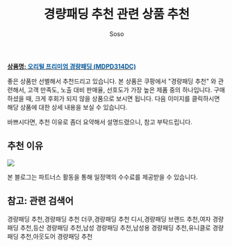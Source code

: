 ﻿---
layout: post
title:  "경량패딩 추천 관련 상품 추천"
author: Soso
categories: [ 디저털/가전 ]
tags: [경량패딩 추천,경량패딩 추천 더쿠,경량패딩 추천 디시,경량패딩 브랜드 추천,여자 경량패딩 추천,등산 경량패딩 추천,남성 경량패딩 추천,남성용 경량패딩 추천,유니클로 경량패딩 추천,아웃도어 경량패딩 추천]
image: https://ads-partners.coupang.com/image1/rkykbGwJTHljZxNErubr9xunnkmAnAgS9DWw0_gUH9VNF5oHb4-DRQwUVkLBa8cAQwAj4Kzsbo6jQ8E4_zM-Rd6ei6tInZqWrkkTj0fh55ChzLVKE0s0wMMjQLG0IUX8QnXqpeSrOXYHXezCGvzpLrNK91u6StA3fIDO01CxtHhFa1NCjwf2N7dc27Qbfoi-XrXznsDMBiiUUyGQnEeZ_xyGC9nJS0gSGyqkIImpvDzGx4-6GUPxu87zbYQiK5YlvDTD9t9w-yeoNTf34zJ279L3dGGP-ozDeH6ukIIb 
description: "쿠팡에서 경량패딩 추천 관련 상품으로 가장 고객 선호도가 높은 제품 중 하나입니다."
---

<a href="https://link.coupang.com/re/AFFSDP?lptag=AF5673682&pageKey=4543263081&itemId=5502335680&vendorItemId=5388945030&traceid=V0-153-51ce5a2b486121bc&requestid=20231116175000797149961248&token=31850C%7CMIXED"><b>상품명: <font color='#01579B'>오리털 프리미엄 경량패딩 (MDPD314DC)</font></b></a>

좋은 상품만 선별해서 추천드리고 있습니다.
본 상품은 쿠팡에서 "경량패딩 추천" 와 관련해서, 고객 만족도, 노출 대비 판매율, 선호도가 가장 높은 제품 중의 하나입니다.
구매하셨을 때, 크게 후회가 되지 않을 상품으로 보시면 됩니다. 
다음 이미지를 클릭하시면 해당 상품에 대한 상세 내용을 보실 수 있습니다.

바쁘시다면, 추천 이유로 좀더 요약해서 설명드렸으니, 참고 부탁드립니다.

## 추천 이유 

<a href="https://link.coupang.com/re/AFFSDP?lptag=AF5673682&pageKey=4543263081&itemId=5502335680&vendorItemId=5388945030&traceid=V0-153-51ce5a2b486121bc&requestid=20231116175000797149961248&token=31850C%7CMIXED"><img src="https://thumbnail6.coupangcdn.com/thumbnails/remote/q89/image/vendor_inventory/92c8/8bf6405109f28510ec0df31155218bc84285dc9cc15d054a7b5f9d331c58.jpg"></a> 

본 블로그는 파트너스 활동을 통해 일정액의 수수료를 제공받을 수 있습니다.

## 참고: 관련 검색어    
경량패딩 추천,경량패딩 추천 더쿠,경량패딩 추천 디시,경량패딩 브랜드 추천,여자 경량패딩 추천,등산 경량패딩 추천,남성 경량패딩 추천,남성용 경량패딩 추천,유니클로 경량패딩 추천,아웃도어 경량패딩 추천